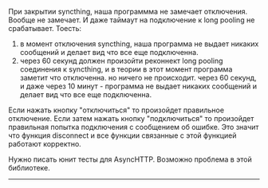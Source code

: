 
При закрытии syncthing, наша программма не замечает отключения.
Вообще не замечает.
И даже таймаут на подключение к long pooling не срабатывает.
Тоесть:
1. в момент отключения syncthing, наша программа не выдает никаких сообщений и делает вид что все еще подключенна.
2. через 60 секунд должен произойти реконнект long pooling соединения к syncthing, и в теории в этот момент программа заметит что отключенна.
но ничего не происходит.
через 60 секунд, и даже через 10 минут - программа не выдает никаких сообщений и делает вид что все еще подключенна.

Если нажать кнопку "отключиться" то произойдет правильное отключение.
Если затем нажать кнопку "подключиться" то произойдет правильная попытка подключения с сообщением об ошибке.
Это значит что функция disconnect и все функции связанные с этой функцией работают корректно.

Нужно писать юнит тесты для AsyncHTTP. Возможно проблема в этой библиотеке.

-----------------------------


